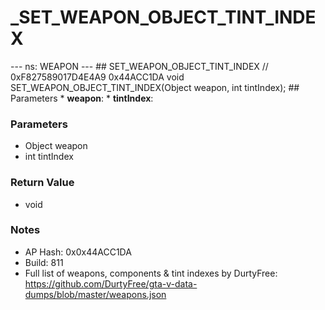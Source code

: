 # _SET_WEAPON_OBJECT_TINT_INDEX

--- ns: WEAPON --- ## SET_WEAPON_OBJECT_TINT_INDEX  // 0xF827589017D4E4A9 0x44ACC1DA void SET_WEAPON_OBJECT_TINT_INDEX(Object weapon, int tintIndex);   ## Parameters * **weapon**: * **tintIndex**:

### Parameters
* Object weapon
* int tintIndex

### Return Value
* void

### Notes
* AP Hash: 0x0x44ACC1DA
* Build: 811
* Full list of weapons, components & tint indexes by DurtyFree: https://github.com/DurtyFree/gta-v-data-dumps/blob/master/weapons.json

